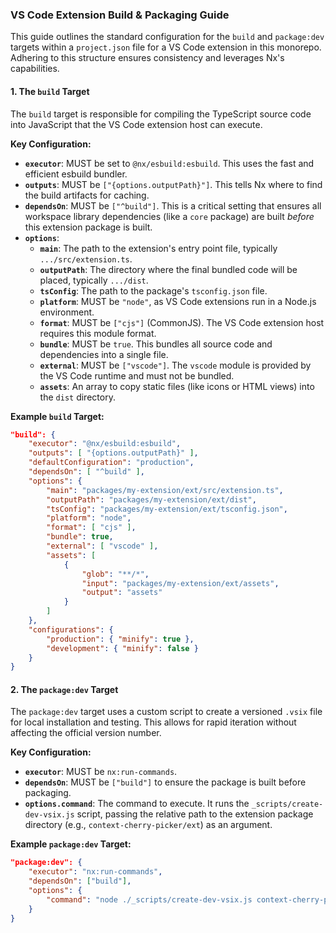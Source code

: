 ### VS Code Extension Build & Packaging Guide

This guide outlines the standard configuration for the `build` and `package:dev` targets within a `project.json` file for a VS Code extension in this monorepo. Adhering to this structure ensures consistency and leverages Nx's capabilities.

#### 1. The `build` Target

The `build` target is responsible for compiling the TypeScript source code into JavaScript that the VS Code extension host can execute.

**Key Configuration:**

-   **`executor`**: MUST be set to `@nx/esbuild:esbuild`. This uses the fast and efficient esbuild bundler.
-   **`outputs`**: MUST be `["{options.outputPath}"]`. This tells Nx where to find the build artifacts for caching.
-   **`dependsOn`**: MUST be `["^build"]`. This is a critical setting that ensures all workspace library dependencies (like a `core` package) are built *before* this extension package is built.
-   **`options`**:
    -   **`main`**: The path to the extension's entry point file, typically `.../src/extension.ts`.
    -   **`outputPath`**: The directory where the final bundled code will be placed, typically `.../dist`.
    -   **`tsConfig`**: The path to the package's `tsconfig.json` file.
    -   **`platform`**: MUST be `"node"`, as VS Code extensions run in a Node.js environment.
    -   **`format`**: MUST be `["cjs"]` (CommonJS). The VS Code extension host requires this module format.
    -   **`bundle`**: MUST be `true`. This bundles all source code and dependencies into a single file.
    -   **`external`**: MUST be `["vscode"]`. The `vscode` module is provided by the VS Code runtime and must not be bundled.
    -   **`assets`**: An array to copy static files (like icons or HTML views) into the `dist` directory.

**Example `build` Target:**

~~~json
"build": {
    "executor": "@nx/esbuild:esbuild",
    "outputs": [ "{options.outputPath}" ],
    "defaultConfiguration": "production",
    "dependsOn": [ "^build" ],
    "options": {
        "main": "packages/my-extension/ext/src/extension.ts",
        "outputPath": "packages/my-extension/ext/dist",
        "tsConfig": "packages/my-extension/ext/tsconfig.json",
        "platform": "node",
        "format": [ "cjs" ],
        "bundle": true,
        "external": [ "vscode" ],
        "assets": [
            {
                "glob": "**/*",
                "input": "packages/my-extension/ext/assets",
                "output": "assets"
            }
        ]
    },
    "configurations": {
        "production": { "minify": true },
        "development": { "minify": false }
    }
}
~~~

#### 2. The `package:dev` Target

The `package:dev` target uses a custom script to create a versioned `.vsix` file for local installation and testing. This allows for rapid iteration without affecting the official version number.

**Key Configuration:**

-   **`executor`**: MUST be `nx:run-commands`.
-   **`dependsOn`**: MUST be `["build"]` to ensure the package is built before packaging.
-   **`options.command`**: The command to execute. It runs the `_scripts/create-dev-vsix.js` script, passing the relative path to the extension package directory (e.g., `context-cherry-picker/ext`) as an argument.

**Example `package:dev` Target:**

~~~json
"package:dev": {
    "executor": "nx:run-commands",
    "dependsOn": ["build"],
    "options": {
        "command": "node ./_scripts/create-dev-vsix.js context-cherry-picker/ext"
    }
}
~~~